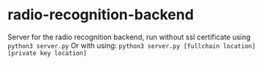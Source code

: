 # radio-recognition-backend

Server for the radio recognition backend, run without ssl certificate using
`python3 server.py`
Or with using:
`python3 server.py [fullchain location] [private key location]`